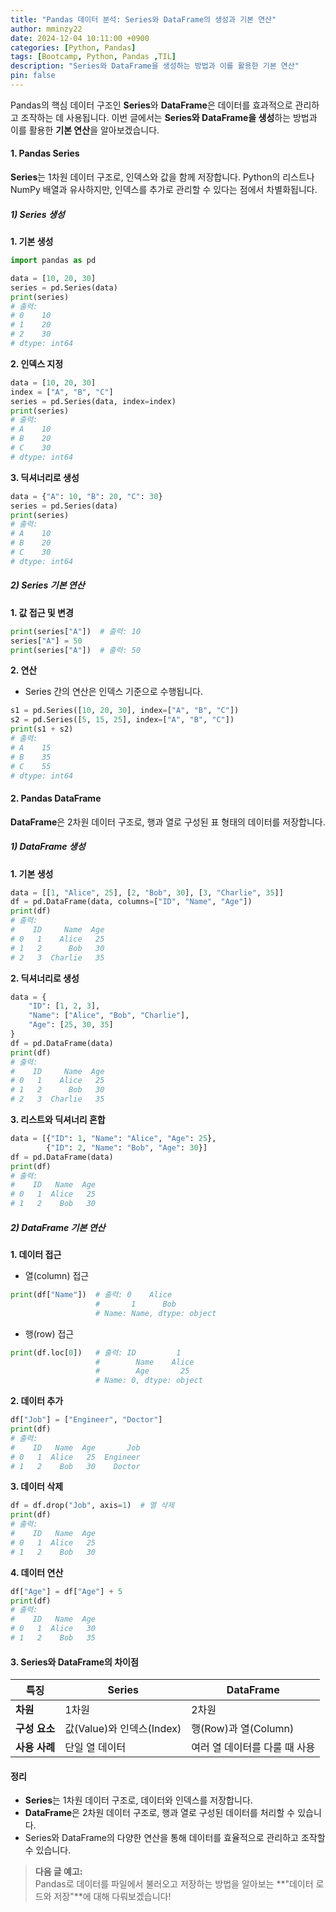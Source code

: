 ```yaml
---
title: "Pandas 데이터 분석: Series와 DataFrame의 생성과 기본 연산"
author: mminzy22
date: 2024-12-04 10:11:00 +0900
categories: [Python, Pandas]
tags: [Bootcamp, Python, Pandas ,TIL]
description: "Series와 DataFrame을 생성하는 방법과 이를 활용한 기본 연산"
pin: false
---
```



Pandas의 핵심 데이터 구조인 **Series**와 **DataFrame**은 데이터를 효과적으로 관리하고 조작하는 데 사용됩니다. 이번 글에서는 **Series와 DataFrame을 생성**하는 방법과 이를 활용한 **기본 연산**을 알아보겠습니다.


#### 1. Pandas Series

**Series**는 1차원 데이터 구조로, 인덱스와 값을 함께 저장합니다. Python의 리스트나 NumPy 배열과 유사하지만, 인덱스를 추가로 관리할 수 있다는 점에서 차별화됩니다.


##### 1) Series 생성

**1. 기본 생성**
```python
import pandas as pd

data = [10, 20, 30]
series = pd.Series(data)
print(series)
# 출력:
# 0    10
# 1    20
# 2    30
# dtype: int64
```

**2. 인덱스 지정**
```python
data = [10, 20, 30]
index = ["A", "B", "C"]
series = pd.Series(data, index=index)
print(series)
# 출력:
# A    10
# B    20
# C    30
# dtype: int64
```

**3. 딕셔너리로 생성**
```python
data = {"A": 10, "B": 20, "C": 30}
series = pd.Series(data)
print(series)
# 출력:
# A    10
# B    20
# C    30
# dtype: int64
```


##### 2) Series 기본 연산

**1. 값 접근 및 변경**
```python
print(series["A"])  # 출력: 10
series["A"] = 50
print(series["A"])  # 출력: 50
```

**2. 연산**
- Series 간의 연산은 인덱스 기준으로 수행됩니다.

```python
s1 = pd.Series([10, 20, 30], index=["A", "B", "C"])
s2 = pd.Series([5, 15, 25], index=["A", "B", "C"])
print(s1 + s2)
# 출력:
# A    15
# B    35
# C    55
# dtype: int64
```


#### 2. Pandas DataFrame

**DataFrame**은 2차원 데이터 구조로, 행과 열로 구성된 표 형태의 데이터를 저장합니다.


##### 1) DataFrame 생성

**1. 기본 생성**
```python
data = [[1, "Alice", 25], [2, "Bob", 30], [3, "Charlie", 35]]
df = pd.DataFrame(data, columns=["ID", "Name", "Age"])
print(df)
# 출력:
#    ID     Name  Age
# 0   1    Alice   25
# 1   2      Bob   30
# 2   3  Charlie   35
```

**2. 딕셔너리로 생성**
```python
data = {
    "ID": [1, 2, 3],
    "Name": ["Alice", "Bob", "Charlie"],
    "Age": [25, 30, 35]
}
df = pd.DataFrame(data)
print(df)
# 출력:
#    ID     Name  Age
# 0   1    Alice   25
# 1   2      Bob   30
# 2   3  Charlie   35
```

**3. 리스트와 딕셔너리 혼합**
```python
data = [{"ID": 1, "Name": "Alice", "Age": 25},
        {"ID": 2, "Name": "Bob", "Age": 30}]
df = pd.DataFrame(data)
print(df)
# 출력:
#    ID   Name  Age
# 0   1  Alice   25
# 1   2    Bob   30
```


##### 2) DataFrame 기본 연산

**1. 데이터 접근**
- 열(column) 접근
```python
print(df["Name"])  # 출력: 0    Alice
                   #       1      Bob
                   # Name: Name, dtype: object
```

- 행(row) 접근
```python
print(df.loc[0])   # 출력: ID         1
                   #        Name    Alice
                   #        Age       25
                   # Name: 0, dtype: object
```

**2. 데이터 추가**
```python
df["Job"] = ["Engineer", "Doctor"]
print(df)
# 출력:
#    ID   Name  Age       Job
# 0   1  Alice   25  Engineer
# 1   2    Bob   30    Doctor
```

**3. 데이터 삭제**
```python
df = df.drop("Job", axis=1)  # 열 삭제
print(df)
# 출력:
#    ID   Name  Age
# 0   1  Alice   25
# 1   2    Bob   30
```

**4. 데이터 연산**
```python
df["Age"] = df["Age"] + 5
print(df)
# 출력:
#    ID   Name  Age
# 0   1  Alice   30
# 1   2    Bob   35
```


#### 3. Series와 DataFrame의 차이점

| **특징**            | **Series**                           | **DataFrame**                     |
|---------------------|--------------------------------------|------------------------------------|
| **차원**            | 1차원                                | 2차원                              |
| **구성 요소**       | 값(Value)와 인덱스(Index)            | 행(Row)과 열(Column)               |
| **사용 사례**       | 단일 열 데이터                       | 여러 열 데이터를 다룰 때 사용       |


#### 정리

- **Series**는 1차원 데이터 구조로, 데이터와 인덱스를 저장합니다.
- **DataFrame**은 2차원 데이터 구조로, 행과 열로 구성된 데이터를 처리할 수 있습니다.
- Series와 DataFrame의 다양한 연산을 통해 데이터를 효율적으로 관리하고 조작할 수 있습니다.

> **다음 글 예고:**  
> Pandas로 데이터를 파일에서 불러오고 저장하는 방법을 알아보는 **"데이터 로드와 저장"**에 대해 다뤄보겠습니다!
